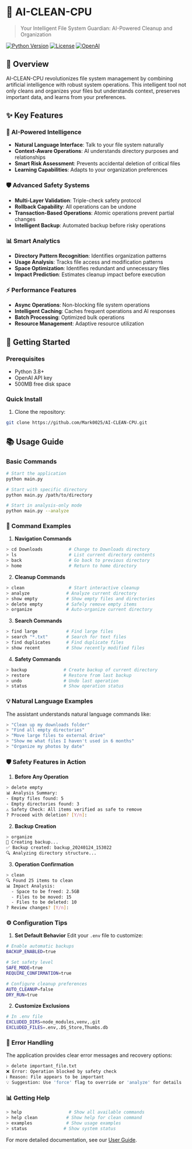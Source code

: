 # 🧠 AI-CLEAN-CPU

> Your Intelligent File System Guardian: AI-Powered Cleanup and Organization

[![Python Version](https://img.shields.io/badge/python-3.8%2B-blue.svg)](https://www.python.org/downloads/)
[![License](https://img.shields.io/badge/license-MIT-green.svg)](LICENSE)
[![OpenAI](https://img.shields.io/badge/AI-OpenAI%20GPT--4-brightgreen.svg)](https://openai.com/)

## 🌟 Overview

AI-CLEAN-CPU revolutionizes file system management by combining artificial intelligence with robust system operations. This intelligent tool not only cleans and organizes your files but understands context, preserves important data, and learns from your preferences.

## ✨ Key Features

### 🤖 AI-Powered Intelligence
- **Natural Language Interface**: Talk to your file system naturally
- **Context-Aware Operations**: AI understands directory purposes and relationships
- **Smart Risk Assessment**: Prevents accidental deletion of critical files
- **Learning Capabilities**: Adapts to your organization preferences

### 🛡️ Advanced Safety Systems
- **Multi-Layer Validation**: Triple-check safety protocol
- **Rollback Capability**: All operations can be undone
- **Transaction-Based Operations**: Atomic operations prevent partial changes
- **Intelligent Backup**: Automated backup before risky operations

### 📊 Smart Analytics
- **Directory Pattern Recognition**: Identifies organization patterns
- **Usage Analysis**: Tracks file access and modification patterns
- **Space Optimization**: Identifies redundant and unnecessary files
- **Impact Prediction**: Estimates cleanup impact before execution

### ⚡ Performance Features
- **Async Operations**: Non-blocking file system operations
- **Intelligent Caching**: Caches frequent operations and AI responses
- **Batch Processing**: Optimized bulk operations
- **Resource Management**: Adaptive resource utilization

## 🚀 Getting Started

### Prerequisites
- Python 3.8+
- OpenAI API key
- 500MB free disk space

### Quick Install
1. Clone the repository:
```bash
git clone https://github.com/Mark0025/AI-CLEAN-CPU.git
```

## 📚 Usage Guide

### Basic Commands
```bash
# Start the application
python main.py

# Start with specific directory
python main.py /path/to/directory

# Start in analysis-only mode
python main.py --analyze
```

### 🎯 Command Examples

1. **Navigation Commands**
```bash
> cd Downloads          # Change to Downloads directory
> ls                    # List current directory contents
> back                  # Go back to previous directory
> home                  # Return to home directory
```

2. **Cleanup Commands**
```bash
> clean                 # Start interactive cleanup
> analyze              # Analyze current directory
> show empty           # Show empty files and directories
> delete empty         # Safely remove empty items
> organize             # Auto-organize current directory
```

3. **Search Commands**
```bash
> find large           # Find large files
> search "*.txt"       # Search for text files
> find duplicates      # Find duplicate files
> show recent          # Show recently modified files
```

4. **Safety Commands**
```bash
> backup              # Create backup of current directory
> restore             # Restore from last backup
> undo                # Undo last operation
> status              # Show operation status
```

### 💡 Natural Language Examples
The assistant understands natural language commands like:

```bash
> "Clean up my downloads folder"
> "Find all empty directories"
> "Move large files to external drive"
> "Show me what files I haven't used in 6 months"
> "Organize my photos by date"
```

### 🛡️ Safety Features in Action

1. **Before Any Operation**
```bash
> delete empty
📊 Analysis Summary:
- Empty files found: 5
- Empty directories found: 3
⚠️ Safety Check: All items verified as safe to remove
? Proceed with deletion? [Y/n]:
```

2. **Backup Creation**
```bash
> organize
📂 Creating backup...
✅ Backup created: backup_20240124_153022
🔍 Analyzing directory structure...
```

3. **Operation Confirmation**
```bash
> clean
🔍 Found 25 items to clean
📊 Impact Analysis:
  - Space to be freed: 2.5GB
  - Files to be moved: 15
  - Files to be deleted: 10
? Review changes? [Y/n]:
```

### ⚙️ Configuration Tips

1. **Set Default Behavior**
Edit your `.env` file to customize:
```bash
# Enable automatic backups
BACKUP_ENABLED=true

# Set safety level
SAFE_MODE=true
REQUIRE_CONFIRMATION=true

# Configure cleanup preferences
AUTO_CLEANUP=false
DRY_RUN=true
```

2. **Customize Exclusions**
```bash
# In .env file
EXCLUDED_DIRS=node_modules,venv,.git
EXCLUDED_FILES=.env,.DS_Store,Thumbs.db
```

### 🚨 Error Handling

The application provides clear error messages and recovery options:
```bash
> delete important_file.txt
❌ Error: Operation blocked by safety check
ℹ️ Reason: File appears to be important
💡 Suggestion: Use 'force' flag to override or 'analyze' for details
```

### 📊 Getting Help

```bash
> help                  # Show all available commands
> help clean           # Show help for clean command
> examples             # Show usage examples
> status              # Show system status
```

For more detailed documentation, see our [User Guide](docs/user-guide.md).
